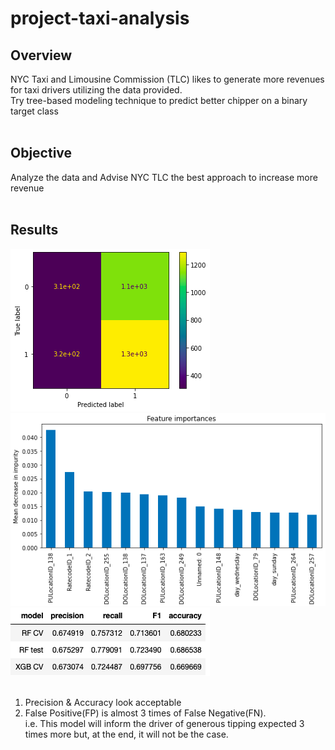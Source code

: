 # project-taxi-analysis

## Overview<br>
  NYC Taxi and Limousine Commission (TLC) likes to generate more revenues for taxi drivers utilizing the data provided.<br>
  Try tree-based modeling technique to predict better chipper on a binary target class<br>
<br>

## Objective<br>
  Analyze the data and Advise NYC TLC the best approach to increase more revenue<br>
<br>
## Results<br>
![graph 1](/assets/graph_1.png)![graph 2](/assets/graph_2.png)<br>
![table 1](/assets/table_1.png)<br>
<br>
  1) Precision & Accuracy look acceptable<br>
  2) False Positive(FP) is almost 3 times of False Negative(FN).<br>
     i.e. This model will inform the driver of generous tipping expected 3 times more but, at the end, it will not be the case.<br>
<br>
